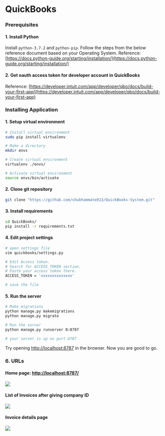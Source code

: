 # QuickBooks

### Prerequisites

#### 1. Install Python
Install ```python-3.7.2``` and ```python-pip```. Follow the steps from the below reference document based on your Operating System.
Reference: [https://docs.python-guide.org/starting/installation/](https://docs.python-guide.org/starting/installation/)

#### 2. Get oauth access token for developer account in QuickBooks
Reference: [https://developer.intuit.com/app/developer/qbo/docs/build-your-first-app](https://developer.intuit.com/app/developer/qbo/docs/build-your-first-app)

### Installing Application
#### 1. Setup virtual environment
```bash
# Install virtual environment
sudo pip install virtualenv

# Make a directory
mkdir envs

# Create virtual environment
virtualenv ./envs/

# Activate virtual environment
source envs/bin/activate
```

#### 2. Clone git repository
```bash
git clone "https://github.com/shubhammate013/QuickBooks-System.git"
```

#### 3. Install requirements
```bash
cd QuickBooks/
pip install -r requirements.txt
```

#### 4. Edit project settings
```bash
# open settings file
vim quickbooks/settings.py

# Edit Access token.
# Search for ACCESS_TOKEN section.
# Paste your access token there.
ACCESS_TOKEN = 'xxxxxxxxxxxxxx'

# save the file
```
#### 5. Run the server
```bash
# Make migrations
python manage.py makemigrations
python manage.py migrate

# Run the server
python manage.py runserver 0:8787

# your server is up on port 8787
```
Try opening [http://localhost:8787](http://localhost:8787) in the browser.
Now you are good to go.

### 6. URLs
#### Home page: [http://localhost:8787/](http://localhost:8001/)
![](https://i.imgur.com/JZ3Ehdl.png)
#### List of Invoices after giving company ID
![](https://i.imgur.com/WtoU3hN.png)
#### Invoice details page
![](https://i.imgur.com/IS9pgKq.png)



